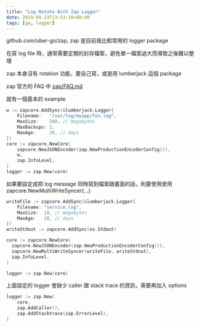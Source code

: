 ```yaml
---
title: "Log Rotate With Zap Logger"
date: 2019-09-23T23:53:18+08:00
tags: [go, logger]
---
```


github.com/uber-go/zap, zap 是目前我比較常用的 logger package

在寫 log file 時，通常需要定期的封存檔案，避免單一檔案過大而導致之後難以整理

zap 本身沒有 rotation 功能，要自己寫，或是用 lumberjack 這個 package

zap 官方的 FAQ 中 [zap/FAQ.md](https://github.com/uber-go/zap/blob/master/FAQ.md#does-zap-support-log-rotation)

就有一個基本的 example

```go
w := zapcore.AddSync(&lumberjack.Logger{
    Filename:   "/var/log/myapp/foo.log",
    MaxSize:    500, // megabytes
    MaxBackups: 3,
    MaxAge:     28, // days
})
core := zapcore.NewCore(
    zapcore.NewJSONEncoder(zap.NewProductionEncoderConfig()),
    w,
    zap.InfoLevel,
)
logger := zap.New(core)
```

如果要設定成把 log message 同時寫到檔案跟畫面的話，則要使用使用 zapcore.NewMultiWriteSyncer(...)

```go
writeFile := zapcore.AddSync(&lumberjack.Logger{
    Filename: "service.log",
    MaxSize:  10, // megabytes
    MaxAge:   28, // days
})
writeStdout := zapcore.AddSync(os.Stdout)

core := zapcore.NewCore(
  zapcore.NewJSONEncoder(zap.NewProductionEncoderConfig()),
  zapcore.NewMultiWriteSyncer(writeFile, writeStdout),
  zap.InfoLevel,
)

logger := zap.New(core)
```

上面設定的 logger 會缺少 caller 跟 stack trace 的資訊，需要再加入 options

```go
logger := zap.New(
    core,
    zap.AddCaller(),
    zap.AddStacktrace(zap.ErrorLevel),
)
```

